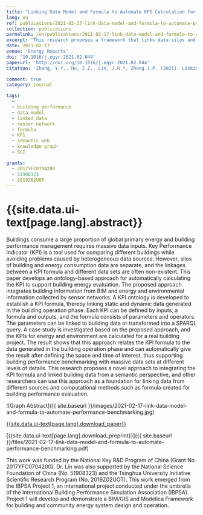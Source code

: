 ```yaml
---
title: "Linking Data Model and Formula to Automate KPI Calculation for Building Performance Benchmarking"
lang: en
ref: publications/2021-02-17-link-data-model-and-formula-to-automate-performance-benchmarking
collection: publications
permalink: /en/publications/2021-02-17-link-data-model-and-formula-to-automate-performance-benchmarking
excerpt: 'This research proposes a framework that links data silos and formula to automate KPI calculation process, enabling performance comparison of buildings based on data with defferent levels of details'
date: 2021-02-17
venue: 'Energy Reports'
doi: '10.1016/j.egyr.2021.02.044'
paperurl: 'http://doi.org/10.1016/j.egyr.2021.02.044'
citation: 'Zhang, Y.Y., Hu, Z.Z., Lin, J.R.*, Zhang J.P. (2021). Linking Data Model and Formula to Automate KPI Calculation for Building Performance Benchmarking. <i>Energy Reports</i>, 7, 1326-1337. doi: 10.1016/j.egyr.2021.02.044'

comment: true
category: journal

tags: 
  - 
  - building performance
  - data model
  - linked data
  - sensor network
  - formula
  - KP1
  - semantic web
  - knowledge graph
  - SCI

grants:
  - 2017YFC0704200
  - 51908323
  - 2019Z02UOT
---
```



{{site.data.ui-text[page.lang].abstract}}
====

Buildings consume a large proportion of global primary energy and building performance management requires massive data inputs. Key Performance Indicator (KPI) is a tool used for comparing different buildings while avoiding problems caused by heterogeneous data sources. However, silos of building and energy consumption data are separate, and the linkages between a KPI formula and different data sets are often non-existent. This paper develops an ontology-based approach for automatically calculating the KPI to support building energy evaluation. The proposed approach integrates building information from BIM and energy and environmental information collected by sensor networks. A KPI ontology is developed to establish a KPI formula, thereby linking static and dynamic data generated in the building operation phase. Each KPI can be defined by inputs, a formula and outputs, and the formula consists of parameters and operators. The parameters can be linked to building data or transformed into a SPARQL query. A case study is investigated based on the proposed approach, and the KPIs for energy and environment are calculated for a real building project. The result shows that this approach relates the KPI formula to the data generated in the building operation phase and can automatically give the result after defining the space and time of interest, thus supporting building performance benchmarking with massive data sets at different levels of details. This research proposes a novel approach to integrating the KPI formula and linked building data from a semantic perspective, and other researchers can use this approach as a foundation for linking data from different sources and computational methods such as formula created for building performance evaluation.

![Graph Abstract]({{ site.baseurl }}/images/2021-02-17-link-data-model-and-formula-to-automate-performance-benchmarking.jpg)

[{{site.data.ui-text[page.lang].download_paper}}]({{page.paperurl}})

[{{site.data.ui-text[page.lang].download_preprint}}]({{ site.baseurl }}/files/2021-02-17-link-data-model-and-formula-to-automate-performance-benchmarking.pdf)

This work was funded by the National Key R&D Program of China (Grant No. 2017YFC0704200). Dr. Lin was also supported by the National Science Foundation of China (No. 51908323) and the Tsinghua University Initiative Scientific Research Program (No. 2019Z02UOT).
This work emerged from the IBPSA Project 1, an international project conducted under the umbrella of the International Building Performance Simulation Association (IBPSA). Project 1 will develop and demonstrate a BIM/GIS and Modelica Framework for building and community energy system design and operation.



